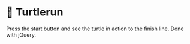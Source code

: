 # :turtle: Turtlerun

Press the start button and see the turtle in action to the finish line. Done with jQuery.
